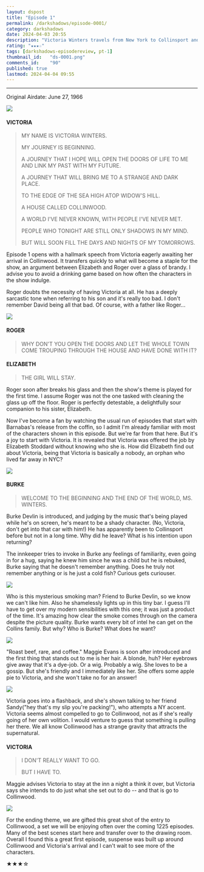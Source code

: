 ```yaml
---
layout: dspost
title: "Episode 1"
permalink: /darkshadows/episode-0001/
category: darkshadows
date: 2024-04-03 20:55
description: "Victoria Winters travels from New York to Collinsport and arrives at Collinwood to serve as governess."
rating: "★★★☆"
tags: [darkshadows-episodereview, pt-1]
thumbnail_id:	"ds-0001.png"
comments_id:	"90"
published: true
lastmod: 2024-04-04 09:55
---
```

[//]: # (  4/03/24  -added)

*****

<p>Original Airdate: June 27, 1966</p>

<img src="{{ site.url }}/assets/img/ds-0001-00.jpg" max-width="1000" />

#### VICTORIA 

> MY NAME IS VICTORIA WINTERS.
> 
> MY JOURNEY IS BEGINNING. 
> 
> A JOURNEY THAT I HOPE WILL OPEN THE DOORS OF LIFE TO ME AND LINK MY PAST WITH MY FUTURE.
>
> A JOURNEY THAT WILL BRING ME TO A STRANGE AND DARK PLACE.
> 
> TO THE EDGE OF THE SEA HIGH ATOP WIDOW'S HILL.
> 
> A HOUSE CALLED COLLINWOOD.
> 
> A WORLD I'VE NEVER KNOWN, WITH PEOPLE I'VE NEVER MET.
>
> PEOPLE WHO TONIGHT ARE STILL ONLY SHADOWS IN MY MIND.
>
> BUT WILL SOON FILL THE DAYS AND NIGHTS OF MY TOMORROWS.

<p>Episode 1 opens with a hallmark speech from Victoria eagerly awaiting her arrival in Collinwood. It transfers quickly to what will become a staple for the show, an argument between Elizabeth and Roger over a glass of brandy. I advise you to avoid a drinking game based on how often the characters in the show indulge. </p>

<p>Roger doubts the necessity of having Victoria at all. He has a deeply sarcastic tone when referring to his son and it's really too bad. I don't remember David being all that bad. Of course, with a father like Roger...</p>

<img src="{{ site.url }}/assets/img/ds-0001-01.jpg" max-width="1000" />

#### ROGER 

> WHY DON'T YOU OPEN THE DOORS AND LET THE WHOLE TOWN COME TROUPING THROUGH THE HOUSE AND HAVE DONE WITH IT?

#### ELIZABETH

> THE GIRL WILL STAY.

<p>Roger soon after breaks his glass and then the show's theme is played for the first time. I assume Roger was not the one tasked with cleaning the glass up off the floor. Roger is perfectly detestable, a delightfully sour companion to his sister, Elizabeth.</p>

<p>Now I've become a fan by watching the usual run of episodes that start with Barnabas's release from the coffin, so I admit I'm already familiar with most of the characters shown in this episode. But we're far from that here. But it's a joy to start with Victoria. It is revealed that Victoria was offered the job by Elizabeth Stoddard without knowing who she is. How did Elizabeth find out about Victoria, being that Victoria is basically a nobody, an orphan who lived far away in NYC?</p>

<img src="{{ site.url }}/assets/img/ds-0001-02.jpg" max-width="1000" />

#### BURKE

> WELCOME TO THE BEGINNING AND THE END OF THE WORLD, MS. WINTERS.

<p>Burke Devlin is introduced, and judging by the music that's being played while he's on screen, he's meant to be a shady character. (No, Victoria, don't get into that car with him!) He has apparently been to Collinsport before but not in a long time. Why did he leave? What is his intention upon returning?</p>

<p>The innkeeper tries to invoke in Burke any feelings of familiarity, even going in for a hug, saying he knew him since he was a child but he is rebuked, Burke saying that he doesn't remember anything. Does he truly not remember anything or is he just a cold fish? Curious gets curiouser.</p>

<img src="{{ site.url }}/assets/img/ds-0001-03.jpg" max-width="1000" />

<p>Who is this mysterious smoking man? Friend to Burke Devlin, so we know we can't like him. Also he shamelessly lights up in this tiny bar. I guess I'll have to get over my modern sensibilities with this one; it was just a product of the time. It's amazing how clear the smoke comes through on the camera despite the picture quality. Burke wants every bit of intel he can get on the Collins family. But why? Who is Burke? What does he want?</p>

<img src="{{ site.url }}/assets/img/ds-0001-04.jpg" max-width="1000" />

<p>"Roast beef, rare, and coffee." Maggie Evans is soon after introduced and the first thing that stands out to me is her hair. A blonde, huh? Her eyebrows give away that it's a dye-job. Or a wig. Probably a wig. She loves to be a gossip. But she's friendly and I immediately like her. She offers some apple pie to Victoria, and she won't take no for an answer!</p>

<img src="{{ site.url }}/assets/img/ds-0001-05.jpg" max-width="1000" />

<p>Victoria goes into a flashback, and she's shown talking to her friend Sandy("hey that's my slip you're packing!"), who attempts a NY accent. Victoria seems almost compelled to go to Collinwood, not as if she's really going of her own volition. I would venture to guess that something is pulling her there. We all know Collinwood has a strange gravity that attracts the supernatural.</p>

#### VICTORIA 

> I DON'T REALLY WANT TO GO.
> 
> BUT I HAVE TO.

<p>Maggie advises Victoria to stay at the inn a night a think it over, but Victoria says she intends to do just what she set out to do -- and that is go to Collinwood.</p>

<img src="{{ site.url }}/assets/img/ds-0001-06.jpg" max-width="1000" />

<p>For the ending theme, we are gifted this great shot of the entry to Collinwood, a set we will be enjoying often over the coming 1225 episodes. Many of the best scenes start here and transfer over to the drawing room. Overall I found this a great first episode, suspense was built up around Collinwood and Victoria's arrival and I can't wait to see more of the characters.</p>

<p>★★★☆</p>

